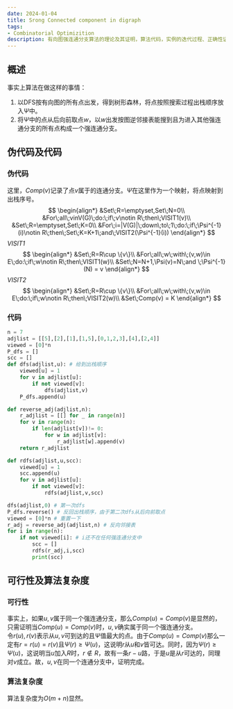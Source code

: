 ```yaml
---
date: 2024-01-04
title: Srong Connected component in digraph
tags:
- Combinatorial Optimizition
description: 有向图强连通分支算法的理论及其证明，算法代码，实例的迭代过程、正确性证明、时间复杂度及其数据结构等方面总结
---
```

## 概述
事实上算法在做这样的事情：
1. 以DFS按有向图的所有点出发，得到树形森林，将点按照搜索过程出栈顺序放入$\Psi$中。
2. 将$\Psi$中的点从后向前取点$w$，以$w$出发按图逆邻接表能搜到且为进入其他强连通分支的所有点构成一个强连通分支。
## 伪代码及代码
### 伪代码
这里，$Comp(v)$记录了点$v$属于的连通分支。$\Psi$在这里作为一个映射，将点映射到出栈序号。
$$
\begin{align*}
&Set\;R=\emptyset,Set\;N=0\\
&For\;all\;vinV(G)\;do:\;if\;v\notin R\;then\;VISIT1(v)\\
&Set\;R=\emptyset,Set\;K=0\\
&For\;i=|V(G)|\;down\;to\;1\;do:\;if\;\Psi^{-1}(i)\notin R\;then\;Set\;K=K+1\;and\;VISIT2(\Psi^{-1}(i))
\end{align*}
$$
*VISIT1*
$$
\begin{align*}
&Set\;R=R\cup \{v\}\\
&For\;all\;w\;with\;(v,w)\in E\;do:\;if\;w\notin R\;then\;VISIT1(w)\\
&Set\;N=N+1,\Psi(v)=N\;and \;\Psi^{-1}(N) = v
\end{align*}
$$
*VISIT2*
$$
\begin{align*}
&Set\;R=R\cup \{v\}\\
&For\;all\;w\;with\;(v,w)\in E\;do:\;if\;w\notin R\;then\;VISIT2(w)\\
&Set\;Comp(v) = K
\end{align*}
$$

### 代码
```python
n = 7
adjlist = [[5],[2],[1],[1,5],[0,1,2,3],[4],[2,4]]
viewed = [0]*n
P_dfs = []
scc = []
def dfs(adjlist,u): # 给到出栈顺序
    viewed[u] = 1
    for v in adjlist[u]:
        if not viewed[v]:
            dfs(adjlist,v)
    P_dfs.append(u)

def reverse_adj(adjlist,n):
    r_adjlist = [[] for _ in range(n)]
    for v in range(n):
        if len(adjlist[v])!= 0:
            for w in adjlist[v]:
                r_adjlist[w].append(v)
    return r_adjlist

def rdfs(adjlist,u,scc):
    viewed[u] = 1
    scc.append(u)
    for v in adjlist[u]:
        if not viewed[v]:
            rdfs(adjlist,v,scc)

dfs(adjlist,0) # 第一次dfs
P_dfs.reverse() # 反回出栈顺序，由于第二次dfs从后向前取点
viewed = [0]*n # 重置一下
r_adj = reverse_adj(adjlist,n) # 反向邻接表
for i in range(n):
    if not viewed[i]: # i还不在任何强连通分支中
        scc = []
        rdfs(r_adj,i,scc)
        print(scc)
```
## 可行性及算法复杂度
### 可行性
事实上，如果$u,v$属于同一个强连通分支，那么$Comp(u) = Comp(v)$是显然的，只需证明当$Comp(u) = Comp(v)$时，$u,v$确实属于同一个强连通分支。    
令$r(u),r(v)$表示从$u,v$可到达的且$\Psi$值最大的点。由于$Comp(u) = Comp(v)$那么一定有$r = r(u) = r(v)$且$\Psi(r) \geq \Psi(u)$，这说明$r$从$u$和$v$皆可达。同时，因为$\Psi(r) \ge \Psi(u)$，这说明当$u$加入$R$时，$r \notin R$，故有一条$r-u$路，于是$u$是从$r$可达的，同理对$v$成立。故，$u,v$在同一个连通分支中，证明完成。
### 算法复杂度
算法复杂度为$O(m+n)$显然。
